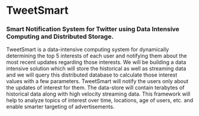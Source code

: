 # TweetSmart

### Smart Notification System for Twitter using Data Intensive Computing and Distributed Storage.

TweetSmart is a data-intensive computing system for dynamically determining the top 5
interests of each user and notifying them about the most recent updates regarding those
interests. We will be building a data intensive solution which will store the historical as well as
streaming data and we will query this distributed database to calculate those interest values with
a few parameters. TweetSmart will notify the users only about the updates of interest for them.
The data-store will contain terabytes of historical data along with high velocity streaming data.
This framework will help to analyze topics of interest over time, locations, age of users, etc. and
enable smarter targeting of advertisements.
